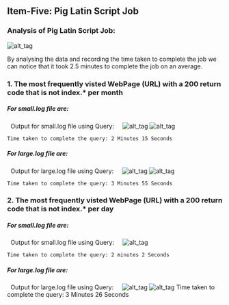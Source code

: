 ## Item-Five: Pig Latin Script Job

### Analysis of Pig Latin Script Job:

![alt_tag](https://github.com/illinoistech-itm/jshukla3/blob/master/ITMD521/week13/item-four/Analysis.PNG)

By analysing the data and recording the time taken to complete the job we can notice that it took 2.5 minutes to complete the job on an average. 

### 1. The most frequently visted WebPage (URL) with a 200 return code that is not index.* per month
 ##### For small.log file are:
    Output for small.log file using Query:
   
   ![alt_tag](https://github.com/illinoistech-itm/jshukla3/blob/master/ITMD521/week13/item-five/s_month.PNG)
   ![alt_tag](https://github.com/illinoistech-itm/jshukla3/blob/master/ITMD521/week13/item-five/s_month_info.PNG)
   
    Time taken to complete the query: 2 Minutes 15 Seconds
   
  ##### For large.log file are:
    Output for large.log file using Query:
   
   ![alt_tag](https://github.com/illinoistech-itm/jshukla3/blob/master/ITMD521/week13/item-five/L_month.PNG)
   ![alt_tag](https://github.com/illinoistech-itm/jshukla3/blob/master/ITMD521/week13/item-five/L_month_info.PNG) 
   
    Time taken to complete the query: 3 Minutes 55 Seconds
   
   
   ### 2. The most frequently visted WebPage (URL) with a 200 return code that is not index.* per day
 ##### For small.log file are:
    Output for small.log file using Query:
   
   ![alt_tag](https://github.com/illinoistech-itm/jshukla3/blob/master/ITMD521/week13/item-five/s_day.PNG)
   
    Time taken to complete the query: 2 minutes 2 Seconds
   
  ##### For large.log file are:
    Output for large.log file using Query:
   
   ![alt_tag](https://github.com/illinoistech-itm/jshukla3/blob/master/ITMD521/week13/item-five/l_day.PNG)
   ![alt_tag](https://github.com/illinoistech-itm/jshukla3/blob/master/ITMD521/week13/item-five/L_day_info.PNG) 
   Time taken to complete the query: 3 Minutes 26 Seconds
 
